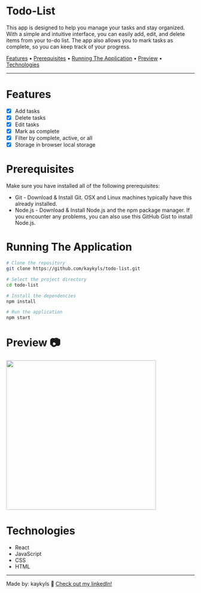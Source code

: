 <div>
<h1>Todo-List</h1>
<p>This app is designed to help you manage your tasks and stay organized. With a simple and intuitive interface, you can easily add, edit, and delete items from your to-do list. The app also allows you to mark tasks as complete, so you can keep track of your progress.</p>

<p>
  <a href="#features">Features</a> •
  <a href="#prerequisites">Prerequisites</a> •
  <a href="#running-the-application">Running The Application</a> •
  <a href="#preview-📷">Preview</a> •
  <a href="#technologies">Technologies</a>
</p>
</div>

---

# Features
- [x] Add tasks
- [x] Delete tasks
- [x] Edit tasks
- [x] Mark as complete
- [x] Filter by complete, active, or all
- [x] Storage in browser local storage

# Prerequisites
Make sure you have installed all of the following prerequisites:

- Git - Download & Install Git. OSX and Linux machines typically have this already installed.
- Node.js - Download & Install Node.js and the npm package manager. If you encounter any problems, you can also use this GitHub Gist to install Node.js.

# Running The Application
```bash
# Clone the repository
git clone https://github.com/kaykyls/todo-list.git

# Select the project directory
cd todo-list

# Install the dependencies
npm install

# Run the application
npm start
```

# Preview 📷
<a href="https://kaykyls-todo-list.netlify.app/"><img height="400px" width="400px" src="https://cdn.discordapp.com/attachments/766798638139179031/1054128594164662342/Animacao.gif"/></a>

# Technologies
- React
- JavaScript
- CSS
- HTML




---
Made by: kaykyls 👋 [Check out my linkedIn!](https://www.linkedin.com/in/devkayky)
